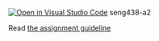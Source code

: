 [![Open in Visual Studio Code](https://classroom.github.com/assets/open-in-vscode-2e0aaae1b6195c2367325f4f02e2d04e9abb55f0b24a779b69b11b9e10269abc.svg)](https://classroom.github.com/online_ide?assignment_repo_id=18001098&assignment_repo_type=AssignmentRepo)
seng438-a2

Read [the assignment guideline](seng438-a2.md) 
